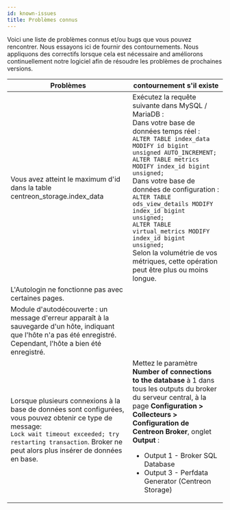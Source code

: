 ```yaml
---
id: known-issues
title: Problèmes connus
---
```


Voici une liste de problèmes connus et/ou bugs que vous pouvez rencontrer.
Nous essayons ici de fournir des contournements.
Nous appliquons des correctifs lorsque cela est nécessaire and améliorons continuellement notre logiciel afin de résoudre les problèmes de prochaines versions.

| Problèmes | contournement s'il existe |
| --------- | ------------------------- |
| Vous avez atteint le maximum d'id dans la table centreon_storage.index_data | Exécutez la requête suivante dans MySQL / MariaDB :<br/> Dans votre base de données temps réel :<br /> `ALTER TABLE index_data MODIFY id bigint unsigned AUTO_INCREMENT;`<br /> `ALTER TABLE metrics MODIFY index_id bigint unsigned;`<br/> Dans votre base de données de configuration :<br /> `ALTER TABLE ods_view_details MODIFY index_id bigint unsigned;`<br /> `ALTER TABLE virtual_metrics MODIFY index_id bigint unsigned;`<br /> Selon la volumétrie de vos métriques, cette opération peut être plus ou moins longue. |
|L'Autologin ne fonctionne pas avec certaines pages.| |
|Module d'autodécouverte : un message d'erreur apparaît à la sauvegarde d'un hôte, indiquant que l'hôte n'a pas été enregistré. Cependant, l'hôte a bien été enregistré.||
| Lorsque plusieurs connexions à la base de données sont configurées, vous pouvez obtenir ce type de message: </br>`Lock wait timeout exceeded; try restarting transaction`. Broker ne peut alors plus insérer de données en base.| Mettez le paramètre **Number of connections to the database** à 1 dans tous les outputs du broker du serveur central, à la page **Configuration > Collecteurs > Configuration de Centreon Broker**, onglet **Output** :</br><ul><li>Output 1 - Broker SQL Database</li><li>Output 3 - Perfdata Generator (Centreon Storage)</li></ul> |

